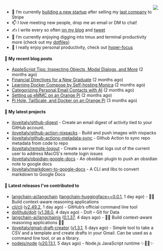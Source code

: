 <img align="right" src="https://github-readme-stats.vercel.app/api?username=iloveitaly&show_icons=true&text_color=718096&hide_title=true"/>

- 🔭 I’m currently [building a new startup](https://mikebian.co/bye-stripe-on-to-the-next-adventure/) after selling my [last company](https://suitesync.io) to Stripe
- 📫 I love meeting new people, drop me an email or DM to chat!
- ✍️ I write every so often [on my blog](http://mikebian.co/) and [tweet](https://twitter.com/mike_bianco)
- 🌱 I’m currently enjoying digging into tmux and terminal productivity more (check out my [dotfiles](https://github.com/iloveitaly/dotfiles))
- 💬 I really enjoy personal productivity, check out [hyper-focus](https://github.com/iloveitaly/hyper-focus)

#### 📜 My recent blog posts


- [AppleScript Tips: Inspecting Objects, Modal Dialogs, and More](https://mikebian.co/applescript-tips-inspecting-objects-modal-dialogs-and-more/) (2 months ago)
- [Financial Directives for a New Graduate](https://mikebian.co/financial-directives-for-a-new-graduate/) (2 months ago)
- [Learning Docker Compose by Self-hosting Monica](https://mikebian.co/learning-docker-compose-by-self-hosting-monica/) (2 months ago)
- [Categorizing Personal Email Contacts with AI](https://mikebian.co/categorizing-personal-email-contacts-with-ai/) (2 months ago)
- [Setting up eMMC on an Orange Pi](https://mikebian.co/setting-up-emmc-on-an-orange-pi/) (2 months ago)
- [Pi Hole, TailScale, and Docker on an Orange Pi](https://mikebian.co/pi-hole-tailscale-and-docker-on-an-orange-pi/) (3 months ago)

#### 🌱 My latest projects


- [iloveitaly/github-digest](https://github.com/iloveitaly/github-digest) - Create an email digest of activity tied to your GitHub account.
- [iloveitaly/github-action-nixpacks](https://github.com/iloveitaly/github-action-nixpacks) - Build and push images with nixpacks
- [iloveitaly/github-actions-metadata-sync](https://github.com/iloveitaly/github-actions-metadata-sync) - Github Action to sync repo metadata from code to repo
- [iloveitaly/remote-logout](https://github.com/iloveitaly/remote-logout) - Create a server that logs out of the current user to address MacOS&#39;s remote login issues
- [iloveitaly/obsidian-google-docs](https://github.com/iloveitaly/obsidian-google-docs) - An obsidian plugin to push an obsidian note to google docs
- [iloveitaly/markdown-to-google-docs](https://github.com/iloveitaly/markdown-to-google-docs) - A CLI and libs to convert markdown to Google Docs

#### 🔭 Latest releases I've contributed to


- [langchain-ai/langchain](https://github.com/langchain-ai/langchain) ([langchain-huggingface==0.0.1](https://github.com/langchain-ai/langchain/releases/tag/langchain-huggingface%3D%3D0.0.1), 1 day ago) - 🦜🔗 Build context-aware reasoning applications
- [cli/cli](https://github.com/cli/cli) ([v2.49.2](https://github.com/cli/cli/releases/tag/v2.49.2), 1 day ago) - GitHub’s official command line tool
- [dolthub/dolt](https://github.com/dolthub/dolt) ([v1.38.0](https://github.com/dolthub/dolt/releases/tag/v1.38.0), 4 days ago) - Dolt – Git for Data
- [langchain-ai/langchainjs](https://github.com/langchain-ai/langchainjs) ([0.1.37](https://github.com/langchain-ai/langchainjs/releases/tag/0.1.37), 4 days ago) - 🦜🔗 Build context-aware reasoning applications 🦜🔗
- [iloveitaly/gmail-draft-creator](https://github.com/iloveitaly/gmail-draft-creator) ([v1.3.1](https://github.com/iloveitaly/gmail-draft-creator/releases/tag/v1.3.1), 5 days ago) - Simple tool to take a CSV and a template and create drafts in your Gmail. Can be used as a command line tool, or as a library.
- [nodejs/node](https://github.com/nodejs/node) ([v20.13.1](https://github.com/nodejs/node/releases/tag/v20.13.1), 5 days ago) - Node.js JavaScript runtime ✨🐢🚀✨
